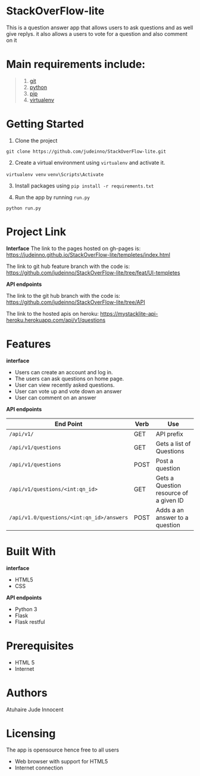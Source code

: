 
# StackOverFlow-lite

This is a question answer app that allows users to ask questions and as well give replys.
it also allows a users to vote for a question and also comment on it

# Main requirements include:
> 1. [git](https://git-scm.com/)
> 2. [python](https://docs.python.org/) 
> 3. [pip](https://pypi.python.org/pypi/pip) 
> 4. [virtualenv](https://virtualenv.pypa.io/en/stable/) 

# Getting Started
1. Clone the project

`git clone https://github.com/judeinno/StackOverFlow-lite.git`

2. Create a virtual environment using `virtualenv` and activate it.

`virtualenv venv`
`venv\Scripts\Activate`

3. Install packages using `pip install -r requirements.txt`

4. Run the app by running `run.py`

`python run.py`


# Project Link
__Interface__
The link to the pages hosted on gh-pages is:
 https://judeinno.github.io/StackOverFlow-lite/templetes/index.html

The link to git hub feature branch with the code is:
https://github.com/judeinno/StackOverFlow-lite/tree/feat/UI-templetes

__API endpoints__

The link to the git hub branch with the code is:
https://github.com/judeinno/StackOverFlow-lite/tree/API


The link to the hosted apis on heroku:
https://mystacklite-api-heroku.herokuapp.com/api/v1/questions

 # Features
__interface__
- Users can create an account and log in.
- The users can ask questions on home page.
- User can view recently asked questions.
- User can vote up and vote down an answer
- User can comment on an answer

__API endpoints__

| End Point                                           | Verb |Use                                   |
| ----------------------------------------------------|------|--------------------------------------|
|`/api/v1/`                                           |GET   |API prefix                            |
|`/api/v1/questions`                                  |GET   |Gets a list of Questions              |
|`/api/v1/questions`                                  |POST  |Post a question                       |
|`/api/v1/questions/<int:qn_id>`                      |GET   |Gets a Question resource of a given ID|
|`/api/v1.0/questions/<int:qn_id>/answers`           |POST  |Adds a an answer to a question        |


# Built With
__interface__
- HTML5
- CSS

__API endpoints__
- Python 3
- Flask
- Flask restful

# Prerequisites
- HTML 5
- Internet

# Authors
Atuhaire Jude Innocent

# Licensing

The app is opensource hence free to all users

- Web browser with support for HTML5
- Internet connection